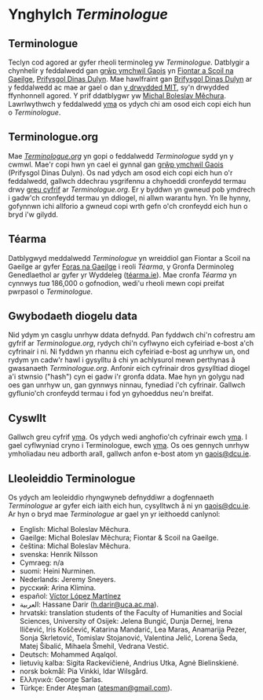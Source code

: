 # Ynghylch *Terminologue*

## Terminologue

Teclyn cod agored ar gyfer rheoli terminoleg yw *Terminologue*. Datblygir a chynhelir y feddalwedd gan [grŵp ymchwil Gaois](https://www.gaois.ie/cy/) yn [Fiontar a Scoil na Gaeilge](https://www.dcu.ie/fiontar_scoilnagaeilge/gaeilge/index.shtml), [Prifysgol Dinas Dulyn](https://www.dcu.ie/). Mae hawlfraint gan [Brifysgol Dinas Dulyn](https://www.dcu.ie/) ar y feddalwedd ac mae ar gael o dan [y drwydded MIT](https://opensource.org/licenses/MIT), sy'n drwydded ffynhonnell agored. Y prif ddatblygwr yw [Michal Boleslav Měchura](https://michmech.github.io/). Lawrlwythwch y feddalwedd [yma](https://github.com/gaois/terminologue) os ydych chi am osod eich copi eich hun o *Terminologue*.

## Terminologue.org

Mae *[Terminologue.org](https://www.terminologue.org/)* yn gopi o feddalwedd *Terminologue* sydd yn y cwmwl. Mae'r copi hwn yn cael ei gynnal gan [grŵp ymchwil Gaois](https://www.gaois.ie/ga/) (Prifysgol Dinas Dulyn). Os nad ydych am osod eich copi eich hun o'r feddalwedd, gallwch ddechrau ysgrifennu a chyhoeddi cronfeydd termau drwy [greu cyfrif](/signup/) ar *Terminologue.org*. Er y byddwn yn gwneud pob ymdrech i gadw'ch cronfeydd termau yn ddiogel, ni allwn warantu hyn. Yn lle hynny, gofynnwn ichi allforio a gwneud copi wrth gefn o'ch cronfeydd eich hun o bryd i'w gilydd.

## Téarma

Datblygwyd meddalwedd *Terminologue* yn wreiddiol gan Fiontar a Scoil na Gaeilge ar gyfer [Foras na Gaeilge](https://www.forasnagaeilge.ie/) i reoli *Téarma*, y Gronfa Derminoleg Genedlaethol ar gyfer yr Wyddeleg ([téarma.ie](https://www.tearma.ie/)). Mae cronfa *Téarma* yn cynnwys *tua* 186,000 o gofnodion, wedi'u rheoli mewn copi preifat pwrpasol o *Terminologue*.

## Gwybodaeth diogelu data

Nid ydym yn casglu unrhyw ddata defnydd. Pan fyddwch chi'n cofrestru am gyfrif ar *Terminologue.org*, rydych chi'n cyflwyno eich cyfeiriad e-bost a'ch cyfrinair i ni. Ni fyddwn yn rhannu eich cyfeiriad e-bost ag unrhyw un, ond rydym yn cadw'r hawl i gysylltu â chi yn achlysurol mewn perthynas â gwasanaeth *Terminologue.org*. Anfonir eich cyfrinair dros gysylltiad diogel a'i stwnsio ("hash") cyn ei gadw i'r gronfa ddata. Mae hyn yn golygu nad oes gan unrhyw un, gan gynnwys ninnau, fynediad i'ch cyfrinair. Gallwch gyflunio'ch cronfeydd termau i fod yn gyhoeddus neu'n breifat.

## Cyswllt

Gallwch greu cyfrif [yma](/signup/). Os ydych wedi anghofio'ch cyfrinair ewch [yma](/forgetpwd/). I gael cyflwyniad cryno i Terminologue, ewch [yma](/docs/intro.cy/). Os oes gennych unrhyw ymholiadau neu adborth arall, gallwch anfon e-bost atom yn <gaois@dcu.ie>.

## Lleoleiddio Terminologue

Os ydych am leoleiddio rhyngwyneb defnyddiwr a dogfennaeth *Terminologue* ar gyfer eich iaith eich hun, cysylltwch â ni yn <gaois@dcu.ie>. Ar hyn o bryd mae *Terminologue* ar gael yn yr ieithoedd canlynol:

- English: Michal Boleslav Měchura.
- Gaeilge: Michal Boleslav Měchura; Fiontar & Scoil na Gaeilge.
- čeština: Michal Boleslav Měchura.
- svenska: Henrik Nilsson
- Cymraeg: n/a
- suomi: Heini Nurminen.
- Nederlands: Jeremy Sneyers.
- русский: Arina Klimina.
- español: [Víctor López Martínez](https://www.linkedin.com/in/translatorvictorlopez/)
- العربية: Hassane Darir (<h.darir@uca.ac.ma>).
- hrvatski: translation students of the Faculty of Humanities and Social Sciences, University of Osijek: Jelena Bungić, Dunja Dernej, Irena Iličević, Iris Koščević, Katarina Mandarić, Lea Maras, Anamarija Pezer, Sonja Skrletović, Tomislav Stojanović, Valentina Jelić, Lorena Šeda, Matej Šibalić, Mihaela Šmehil, Vedrana Vestić.
- Deutsch: Mohammed Aqalqol.
- lietuvių kalba: Sigita Rackevičienė, Andrius Utka, Agnė Bielinskienė.
- norsk bokmål: Pia Vinkki, Idar Wilsgård.
- Ελληνικά: George Sarlas.
- Türkçe: Ender Ateşman (<atesman@gmail.com>).
